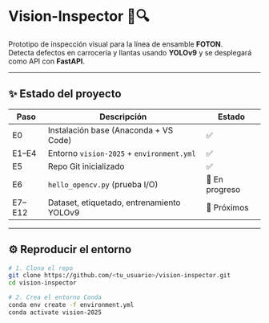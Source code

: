 # Vision-Inspector 🚗🔍
Prototipo de inspección visual para la línea de ensamble **FOTON**.  
Detecta defectos en carrocería y llantas usando **YOLOv9** y se desplegará como API con **FastAPI**.

---

## ✨ Estado del proyecto
| Paso | Descripción | Estado |
|------|-------------|--------|
| E0 | Instalación base (Anaconda + VS Code) | ✅ |
| E1–E4 | Entorno `vision-2025` + `environment.yml` | ✅ |
| E5 | Repo Git inicializado | ✅ |
| E6 | `hello_opencv.py` (prueba I/O) | 🔄 En progreso |
| E7–E12 | Dataset, etiquetado, entrenamiento YOLOv9 | 📅 Próximos |

---

## ⚙️ Reproducir el entorno
```bash
# 1. Clona el repo
git clone https://github.com/<tu_usuario>/vision-inspector.git
cd vision-inspector

# 2. Crea el entorno Conda
conda env create -f environment.yml
conda activate vision-2025
